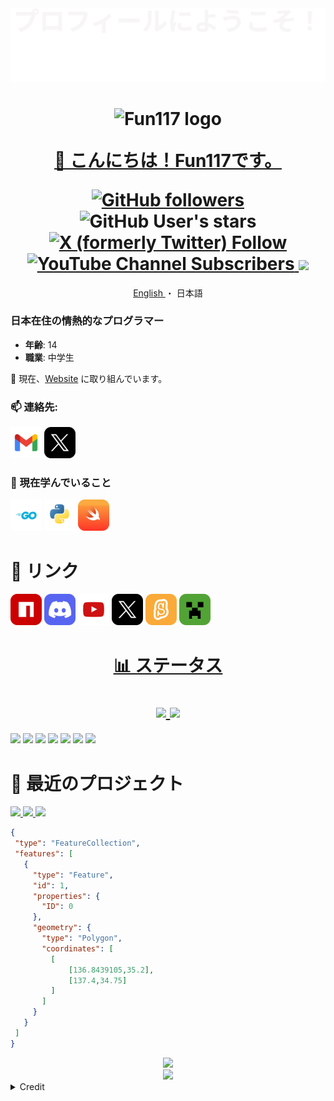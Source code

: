 [npm-img]: ../assets/icons/npm.png
[discord-img]: ../assets/icons/discord.png
[youtube-img]: ../assets/icons/youtube.png
[twitter-img]: ../assets/icons/twitter.png

[gmail-img]: ../assets/icons/gmail.png
[go-img]: ../assets/icons/go.png
[python-img]: ../assets/icons/python.png
[swift-img]: ../assets/icons/swift.png
[scratch-img]: ../assets/icons/scratch.png
[minecraft-img]: ../assets/icons/minecraft.png

<div align="center">
  <img src="../assets/svg/welcome.ja.svg" alt="Welcome"/>
</div>
<h1 align="center">
  <img src="https://avatars.githubusercontent.com/u/141471450?s=400&u=d41619c3703941f545528e6928c3e5cdf64f327e&v=4" alt="Fun117 logo" width="96px"/>
  
  [👋 こんにちは！Fun117です。](https://fun117.vercel.app/)
  
  <div>
    <a href="https://github.com/Fun117?tab=followers">
      <img alt="GitHub followers" src="https://img.shields.io/github/followers/fun117">
    </a>
    <img alt="GitHub User's stars" src="https://img.shields.io/github/stars/fun117">
    <a href="https://twitter.com/Fun_117">
      <img alt="X (formerly Twitter) Follow" src="https://img.shields.io/twitter/follow/Fun_117">
    </a>
    <a href="https://www.youtube.com/channel/UCT34DhsVlYoyV8Y4c-MTTrQ">
      <img alt="YouTube Channel Subscribers" src="https://img.shields.io/youtube/channel/subscribers/UCT34DhsVlYoyV8Y4c-MTTrQ">
    </a>
    <a>
      <img src="https://komarev.com/ghpvc/?username=fun117&color=blue" />
    </a>
    <!--
    <a href="https://www.npmjs.com/package/discord-msg-ui-beta">
      <img alt="NPM Downloads" src="https://img.shields.io/npm/d18m/discord-msg-ui-beta?style=social">
    </a>
    -->
  </div>
</h1>

<div align="center">
  <a href="../README.md">
    English
  </a>
  ・
  <a>
    日本語
  </a>
</div>

### 日本在住の情熱的なプログラマー

- **年齢**: 14
- **職業**: 中学生

🔭 現在、[Website](https://github.com/selcold/scratch-building) に取り組んでいます。

### 📫 連絡先:

[![Email][gmail-img]](mailto:fun117.kun@gmail.com)
[![Twitter(x)][twitter-img]](https://twitter.com/Fun_117)

### 🌱 現在学んでいること

[![Go][go-img]](https://go.dev/)
[![Python][python-img]](https://www.python.org/)
[![Swift][swift-img]](https://www.swift.org/)

# 🔗 リンク

[![NPM][npm-img]](https://www.npmjs.com/~fun117)
[![Discord][discord-img]](https://discord.com/users/990984460365365258)
[![Youtube][youtube-img]](https://www.youtube.com/channel/UCT34DhsVlYoyV8Y4c-MTTrQ)
[![Twitter(x)][twitter-img]](https://twitter.com/Fun_117)
[![Scratch][scratch-img]](https://scratch.mit.edu/users/Fun_117/)
[![Minecraft][minecraft-img]](https://ja.namemc.com/profile/Fun117.1)

<h1 align="center">

  [📊 ステータス]()

  <div>  
    <a href="https://git.io/streak-stats">
      <picture>
        <source
          srcset="https://github-readme-streak-stats.herokuapp.com?user=Fun117&theme=github-dark-blue&locale=ja"
          media="(prefers-color-scheme: dark)"
        />
        <source
          srcset="https://github-readme-streak-stats.herokuapp.com?user=Fun117&locale=ja"
          media="(prefers-color-scheme: light), (prefers-color-scheme: no-preference)"
        />
        <img src="https://github-readme-streak-stats.herokuapp.com?user=Fun117&locale=ja" />
      </picture>
    </a>
    <a href="https://github.com/ryo-ma/github-profile-trophy">
      <picture>
        <source
          srcset="https://github-profile-trophy.vercel.app/?username=fun117&theme=algolia&row=1&margin-w=20"
          media="(prefers-color-scheme: dark)"
        />
        <source
          srcset="https://github-profile-trophy.vercel.app/?username=fun117&theme=flat&row=1&margin-w=20"
          media="(prefers-color-scheme: light), (prefers-color-scheme: no-preference)"
        />
        <img src="https://github-profile-trophy.vercel.app/?username=fun117&theme=flat&row=1&margin-w=20" />
      </picture>
    </a>
  </div>
</h1>

<p align="left"> 
  <picture>
    <source
      srcset="https://github-readme-stats.vercel.app/api?username=fun117&locale=ja&show_icons=true&theme=github_dark"
      media="(prefers-color-scheme: dark)"
    />
    <source
      srcset="https://github-readme-stats.vercel.app/api?username=fun117&locale=ja&show_icons=true"
      media="(prefers-color-scheme: light), (prefers-color-scheme: no-preference)"
    />
    <img src="https://github-readme-stats.vercel.app/api?username=fun117&locale=ja&show_icons=true" />
  </picture>

  <picture>
    <source
      srcset="https://github-readme-stats.vercel.app/api/top-langs?username=fun117&locale=ja&layout=donut&theme=github_dark"
      media="(prefers-color-scheme: dark)"
    />
    <source
      srcset="https://github-readme-stats.vercel.app/api/top-langs?username=fun117&locale=ja&layout=donut"
      media="(prefers-color-scheme: light), (prefers-color-scheme: no-preference)"
    />
    <img src="https://github-readme-stats.vercel.app/api/top-langs?username=fun117&locale=ja&layout=donut" />
  </picture>

  <picture>
    <source
      srcset="https://github-profile-summary-cards.vercel.app/api/cards/profile-details?username=fun117&theme=github_dark"
      media="(prefers-color-scheme: dark)"
    />
    <source
      srcset="https://github-profile-summary-cards.vercel.app/api/cards/profile-details?username=fun117"
      media="(prefers-color-scheme: light), (prefers-color-scheme: no-preference)"
    />
    <img src="https://github-profile-summary-cards.vercel.app/api/cards/profile-details?username=fun117" />
  </picture>

  <picture>
    <source
      srcset="https://github-profile-summary-cards.vercel.app/api/cards/repos-per-language?username=fun117&theme=github_dark"
      media="(prefers-color-scheme: dark)"
    />
    <source
      srcset="https://github-profile-summary-cards.vercel.app/api/cards/repos-per-language?username=fun117"
      media="(prefers-color-scheme: light), (prefers-color-scheme: no-preference)"
    />
    <img src="https://github-profile-summary-cards.vercel.app/api/cards/repos-per-language?username=fun117" />
  </picture>

  <picture>
    <source
      srcset="https://github-profile-summary-cards.vercel.app/api/cards/most-commit-language?username=fun117&theme=github_dark"
      media="(prefers-color-scheme: dark)"
    />
    <source
      srcset="https://github-profile-summary-cards.vercel.app/api/cards/most-commit-language?username=fun117"
      media="(prefers-color-scheme: light), (prefers-color-scheme: no-preference)"
    />
    <img src="https://github-profile-summary-cards.vercel.app/api/cards/most-commit-language?username=fun117" />
  </picture>

  <picture>
    <source
      srcset="https://github-profile-summary-cards.vercel.app/api/cards/stats?username=fun117&theme=github_dark"
      media="(prefers-color-scheme: dark)"
    />
    <source
      srcset="https://github-profile-summary-cards.vercel.app/api/cards/stats?username=fun117"
      media="(prefers-color-scheme: light), (prefers-color-scheme: no-preference)"
    />
    <img src="https://github-profile-summary-cards.vercel.app/api/cards/stats?username=fun117" />
  </picture>

  <picture>
    <source
      srcset="https://github-profile-summary-cards.vercel.app/api/cards/productive-time?username=fun117&utcOffset=9&theme=github_dark"
      media="(prefers-color-scheme: dark)"
    />
    <source
      srcset="https://github-profile-summary-cards.vercel.app/api/cards/productive-time?username=fun117&utcOffset=9"
      media="(prefers-color-scheme: light), (prefers-color-scheme: no-preference)"
    />
    <img src="https://github-profile-summary-cards.vercel.app/api/cards/productive-time?username=fun117&utcOffset=9" />
  </picture>

  <!--
  <picture>
    <source
      srcset="https://github-readme-stats.vercel.app/api/wakatime?username=fun117&locale=ja&theme=github_dark"
      media="(prefers-color-scheme: dark)"
    />
    <source
      srcset="https://github-readme-stats.vercel.app/api/wakatime?username=fun117&locale=ja"
      media="(prefers-color-scheme: light), (prefers-color-scheme: no-preference)"
    />
    <img src="https://github-readme-stats.vercel.app/api/wakatime?username=fun117&locale=ja" />
  </picture>
  -->
</p>

# 🚀 最近のプロジェクト

<p align="left">
  <a href="https://github.com/Fun117/nextjs-base-template">
    <picture>
      <source
        srcset="https://github-readme-stats.vercel.app/api/pin/?username=fun117&locale=ja&repo=nextjs-base-template&theme=github_dark"
        media="(prefers-color-scheme: dark)"
      />
      <source
        srcset="https://github-readme-stats.vercel.app/api/pin/?username=fun117&locale=ja&repo=nextjs-base-template"
        media="(prefers-color-scheme: light), (prefers-color-scheme: no-preference)"
      />
      <img src="https://github-readme-stats.vercel.app/api/pin/?username=fun117&locale=ja&repo=nextjs-base-template" />
    </picture>
  </a>
  
  <a href="https://github.com/selcold/scratch-building">
    <picture>
      <source
        srcset="https://github-readme-stats.vercel.app/api/pin/?username=selcold&locale=ja&repo=scratch-building&theme=github_dark"
        media="(prefers-color-scheme: dark)"
      />
      <source
        srcset="https://github-readme-stats.vercel.app/api/pin/?username=selcold&locale=ja&repo=scratch-building"
        media="(prefers-color-scheme: light), (prefers-color-scheme: no-preference)"
      />
      <img src="https://github-readme-stats.vercel.app/api/pin/?username=selcold&locale=ja&repo=scratch-building" />
    </picture>
  </a>

  <a href="https://github.com/Fun117/scratch-auth-react">
    <picture>
      <source
        srcset="https://github-readme-stats.vercel.app/api/pin/?username=fun117&locale=ja&repo=scratch-auth-react&theme=github_dark"
        media="(prefers-color-scheme: dark)"
      />
      <source
        srcset="https://github-readme-stats.vercel.app/api/pin/?username=fun117&locale=ja&repo=scratch-auth-react"
        media="(prefers-color-scheme: light), (prefers-color-scheme: no-preference)"
      />
      <img src="https://github-readme-stats.vercel.app/api/pin/?username=fun117&locale=ja&repo=scratch-auth-react" />
    </picture>
  </a>
</p>

<!-- 日本, 愛知 - My Home-->
```geojson
{
 "type": "FeatureCollection",
 "features": [
   {
     "type": "Feature",
     "id": 1,
     "properties": {
       "ID": 0
     },
     "geometry": {
       "type": "Polygon",
       "coordinates": [
         [
             [136.8439105,35.2],
             [137.4,34.75]
         ]
       ]
     }
   }
 ]
}
```

<div align="center">
  <img src="https://profile-counter.glitch.me/fun117/count.svg" />
</div>
<div align="center">
  <img src="https://komarev.com/ghpvc/?username=fun117&color=blue" />
</div>

<details>
  <summary>Credit</summary>
  <div>
    <a href="https://github.com/BEPb/">BEPb</a>
  </div>
</details>
